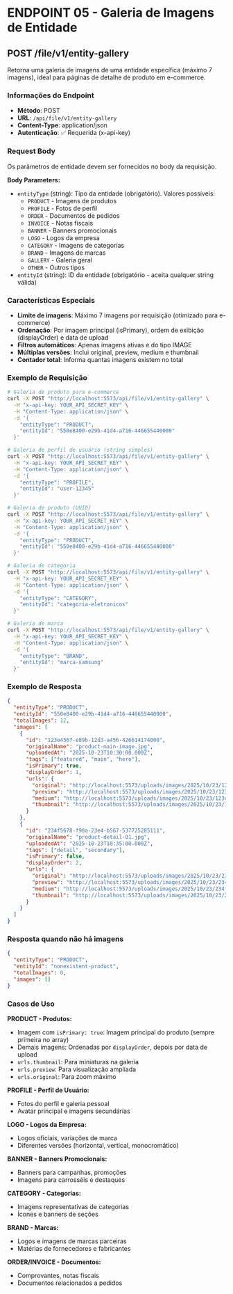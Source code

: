 # ENDPOINT 05 - Galeria de Imagens de Entidade

## POST /file/v1/entity-gallery

Retorna uma galeria de imagens de uma entidade específica (máximo 7 imagens), ideal para páginas de detalhe de produto em e-commerce.

### Informações do Endpoint

- **Método**: POST
- **URL**: `/api/file/v1/entity-gallery`
- **Content-Type**: application/json
- **Autenticação**: ✅ Requerida (x-api-key)

### Request Body

Os parâmetros de entidade devem ser fornecidos no body da requisição.

**Body Parameters:**

- `entityType` (string): Tipo da entidade (obrigatório). Valores possíveis:
  - `PRODUCT` - Imagens de produtos
  - `PROFILE` - Fotos de perfil
  - `ORDER` - Documentos de pedidos
  - `INVOICE` - Notas fiscais
  - `BANNER` - Banners promocionais
  - `LOGO` - Logos da empresa
  - `CATEGORY` - Imagens de categorias
  - `BRAND` - Imagens de marcas
  - `GALLERY` - Galeria geral
  - `OTHER` - Outros tipos
- `entityId` (string): ID da entidade (obrigatório - aceita qualquer string válida)

### Características Especiais

- **Limite de imagens**: Máximo 7 imagens por requisição (otimizado para e-commerce)
- **Ordenação**: Por imagem principal (isPrimary), ordem de exibição (displayOrder) e data de upload
- **Filtros automáticos**: Apenas imagens ativas e do tipo IMAGE
- **Múltiplas versões**: Inclui original, preview, medium e thumbnail
- **Contador total**: Informa quantas imagens existem no total

### Exemplo de Requisição

```bash
# Galeria de produto para e-commerce
curl -X POST "http://localhost:5573/api/file/v1/entity-gallery" \
  -H "x-api-key: YOUR_API_SECRET_KEY" \
  -H "Content-Type: application/json" \
  -d '{
    "entityType": "PRODUCT",
    "entityId": "550e8400-e29b-41d4-a716-446655440000"
  }'

# Galeria de perfil de usuário (string simples)
curl -X POST "http://localhost:5573/api/file/v1/entity-gallery" \
  -H "x-api-key: YOUR_API_SECRET_KEY" \
  -H "Content-Type: application/json" \
  -d '{
    "entityType": "PROFILE",
    "entityId": "user-12345"
  }'

# Galeria de produto (UUID)
curl -X POST "http://localhost:5573/api/file/v1/entity-gallery" \
  -H "x-api-key: YOUR_API_SECRET_KEY" \
  -H "Content-Type: application/json" \
  -d '{
    "entityType": "PRODUCT",
    "entityId": "550e8400-e29b-41d4-a716-446655440000"
  }'

# Galeria de categoria
curl -X POST "http://localhost:5573/api/file/v1/entity-gallery" \
  -H "x-api-key: YOUR_API_SECRET_KEY" \
  -H "Content-Type: application/json" \
  -d '{
    "entityType": "CATEGORY",
    "entityId": "categoria-eletronicos"
  }'

# Galeria de marca
curl -X POST "http://localhost:5573/api/file/v1/entity-gallery" \
  -H "x-api-key: YOUR_API_SECRET_KEY" \
  -H "Content-Type: application/json" \
  -d '{
    "entityType": "BRAND",
    "entityId": "marca-samsung"
  }'
```

### Exemplo de Resposta

```json
{
  "entityType": "PRODUCT",
  "entityId": "550e8400-e29b-41d4-a716-446655440000",
  "totalImages": 12,
  "images": [
    {
      "id": "123e4567-e89b-12d3-a456-426614174000",
      "originalName": "product-main-image.jpg",
      "uploadedAt": "2025-10-23T10:30:00.000Z",
      "tags": ["featured", "main", "hero"],
      "isPrimary": true,
      "displayOrder": 1,
      "urls": {
        "original": "http://localhost:5573/uploads/images/2025/10/23/123e4567-e89b-12d3-a456-426614174000/original.jpg",
        "preview": "http://localhost:5573/uploads/images/2025/10/23/123e4567-e89b-12d3-a456-426614174000/preview.jpg",
        "medium": "http://localhost:5573/uploads/images/2025/10/23/123e4567-e89b-12d3-a456-426614174000/medium.jpg",
        "thumbnail": "http://localhost:5573/uploads/images/2025/10/23/123e4567-e89b-12d3-a456-426614174000/thumbnail.jpg"
      }
    },
    {
      "id": "234f5678-f90a-23e4-b567-537725285111",
      "originalName": "product-detail-01.jpg",
      "uploadedAt": "2025-10-23T10:35:00.000Z",
      "tags": ["detail", "secondary"],
      "isPrimary": false,
      "displayOrder": 2,
      "urls": {
        "original": "http://localhost:5573/uploads/images/2025/10/23/234f5678-f90a-23e4-b567-537725285111/original.jpg",
        "preview": "http://localhost:5573/uploads/images/2025/10/23/234f5678-f90a-23e4-b567-537725285111/preview.jpg",
        "medium": "http://localhost:5573/uploads/images/2025/10/23/234f5678-f90a-23e4-b567-537725285111/medium.jpg",
        "thumbnail": "http://localhost:5573/uploads/images/2025/10/23/234f5678-f90a-23e4-b567-537725285111/thumbnail.jpg"
      }
    }
  ]
}
```

### Resposta quando não há imagens

```json
{
  "entityType": "PRODUCT",
  "entityId": "nonexistent-product",
  "totalImages": 0,
  "images": []
}
```

### Casos de Uso

**PRODUCT - Produtos:**

- Imagem com `isPrimary: true`: Imagem principal do produto (sempre primeira no array)
- Demais imagens: Ordenadas por `displayOrder`, depois por data de upload
- `urls.thumbnail`: Para miniaturas na galeria
- `urls.preview`: Para visualização ampliada
- `urls.original`: Para zoom máximo

**PROFILE - Perfil de Usuário:**

- Fotos do perfil e galeria pessoal
- Avatar principal e imagens secundárias

**LOGO - Logos da Empresa:**

- Logos oficiais, variações de marca
- Diferentes versões (horizontal, vertical, monocromático)

**BANNER - Banners Promocionais:**

- Banners para campanhas, promoções
- Imagens para carrosséis e destaques

**CATEGORY - Categorias:**

- Imagens representativas de categorias
- Ícones e banners de seções

**BRAND - Marcas:**

- Logos e imagens de marcas parceiras
- Matérias de fornecedores e fabricantes

**ORDER/INVOICE - Documentos:**

- Comprovantes, notas fiscais
- Documentos relacionados a pedidos
